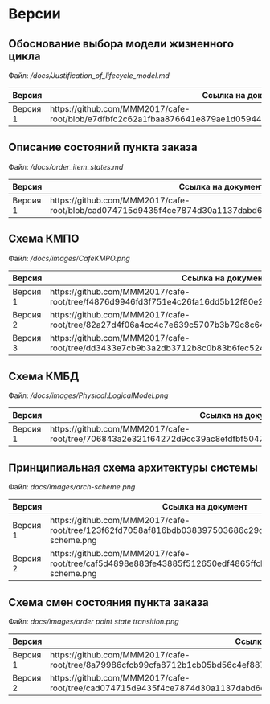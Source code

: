 # Версии

## Обоснование выбора модели жизненного цикла

Файл: */docs/Justification_of_lifecycle_model.md*

<table>
    <thead><th>Версия</th><th>Ссылка на документ</th></thead>
    <tbody>
        <tr>
            <td>Версия 1</td>
            <td>https://github.com/MMM2017/cafe-root/blob/e7dfbfc2c62a1fbaa876641e879ae1d059444d4a/docs/Justification_of_lifecycle_model.md</td>
        </tr>
    </tbody>
</table>

## Описание состояний пункта заказа

Файл: */docs/order_item_states.md*

<table>
    <thead><th>Версия</th><th>Ссылка на документ</th></thead>
    <tbody>
        <tr>
            <td>Версия 1</td>
            <td>https://github.com/MMM2017/cafe-root/blob/cad074715d9435f4ce7874d30a1137dabd6db055/docs/order_item_states.md</td>
        </tr>
    </tbody>
</table>

## Схема КМПО

Файл: */docs/images/CafeKMPO.png*

<table>
    <thead><th>Версия</th><th>Ссылка на документ</th></thead>
    <tbody>
        <tr>
            <td>Версия 1</td>
            <td>https://github.com/MMM2017/cafe-root/tree/f4876d9946fd3f751e4c26fa16dd5b12f80e2d19/docs/images/CafeKMPO.png</td>
        </tr>
        <tr>
            <td>Версия 2</td>
            <td>https://github.com/MMM2017/cafe-root/tree/82a27d4f06a4cc4c7e639c5707b3b79c8c64b884/docs/images/CafeKMPO.png</td>
        </tr>
        <tr>
            <td>Версия 3</td>
            <td>https://github.com/MMM2017/cafe-root/tree/dd3433e7cb9b3a2db3712b8c0b83b6fec5247b65/docs/images/CafeKMPO.png</td>
        </tr>
    </tbody>
</table>

## Схема КМБД

Файл: */docs/images/Physical:LogicalModel.png*

<table>
    <thead><th>Версия</th><th>Ссылка на документ</th></thead>
    <tbody>
        <tr>
            <td>Версия 1</td>
            <td>https://github.com/MMM2017/cafe-root/tree/706843a2e321f64272d9cc39ac8efdfbf5047ead/docs/images/Physical:LogicalModel.png</td>
        </tr>
    </tbody>
</table>

## Принципиальная схема архитектуры системы

Файл: *docs/images/arch-scheme.png*

<table>
    <thead><th>Версия</th><th>Ссылка на документ</th></thead>
    <tbody>
        <tr>
            <td>Версия 1</td>
            <td>https://github.com/MMM2017/cafe-root/tree/123f62fd7058af816bdb038397503686c29c71cb/docs/images/arch-scheme.png</td>
        </tr>
        <tr>
            <td>Версия 2</td>
            <td>https://github.com/MMM2017/cafe-root/tree/caf5d4898e883fe43885f512650edf4865ffcbdd/docs/images/arch-scheme.png</td>
        </tr>
    </tbody>
</table>

## Схема смен состояния пункта заказа

Файл: *docs/images/order point state transition.png*

<table>
    <thead><th>Версия</th><th>Ссылка на документ</th></thead>
    <tbody>
        <tr>
            <td>Версия 1</td>
            <td>https://github.com/MMM2017/cafe-root/tree/8a79986cfcb99cfa8712b1cb05bd56c4ef887afb/docs/images/order%20point%20state%20transition.png</td>
        </tr>
        <tr>
            <td>Версия 2</td>
            <td>https://github.com/MMM2017/cafe-root/tree/cad074715d9435f4ce7874d30a1137dabd6db055/docs/images/order%20point%20state%20transition.png</td>
        </tr>
    </tbody>
</table>
